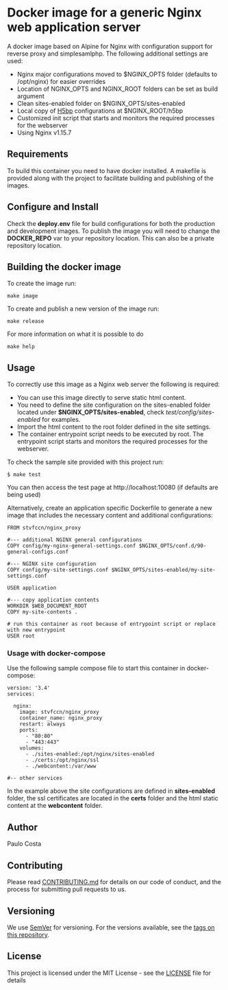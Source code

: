 # Docker image for a generic Nginx web application server

A docker image based on Alpine for Nginx with configuration support for reverse proxy and simplesamlphp.
The following additional settings are used:

- Nginx major configurations moved to $NGINX_OPTS folder (defaults to /opt/nginx)
for easier overrides
- Location of NGINX_OPTS and NGINX_ROOT folders can be set as build argument
- Clean sites-enabled folder on $NGINX_OPTS/sites-enabled
- Local copy of [H5bp]() configurations at $NGINX_ROOT/h5bp
- Customized init script that starts and monitors the required processes for the webserver
- Using Nginx v1.15.7

## Requirements

To build this container you need to have docker installed. A makefile is provided along with the project to facilitate
building and publishing of the images.

## Configure and Install

Check the **deploy.env** file for build configurations for both the production and development images. To publish the image you will
need to change the **DOCKER_REPO** var to your repository location. This can also be a private repository location.

## Building the docker image

To create the image run:
```
make image
```

To create and publish a new version of the image run:
```
make release
```

For more information on what it is possible to do

```
make help
```

## Usage

To correctly use this image as a Nginx web server the following is required:

- You can use this image directly to serve static html content.
- You need to define the site configuration on the sites-enabled folder located under **$NGINX_OPTS/sites-enabled**, check *test/config/sites-enabled* for examples.
- Import the html content to the root folder defined in the site settings.
- The container entrypoint script needs to be executed by root. The entrypoint script starts and monitors the required processes for the webserver.

To check the sample site provided with this project run:

```
$ make test
```
You can then access the test page at http://localhost:10080 (if defaults are being used)

Alternatively, create an application specific Dockerfile to generate a new image that includes the necessary content and additional configurations:

```
FROM stvfccn/nginx_proxy

#--- additional NGINX general configurations
COPY config/my-nginx-general-settings.conf $NGINX_OPTS/conf.d/90-general-configs.conf

#--- NGINX site configuration
COPY config/my-site-settings.conf $NGINX_OPTS/sites-enabled/my-site-settings.conf

USER application

#--- copy application contents
WORKDIR $WEB_DOCUMENT_ROOT
COPY my-site-contents .

# run this container as root because of entrypoint script or replace with new entrypoint
USER root

```

### Usage with docker-compose

Use the following sample compose file to start this container in docker-compose:

```
version: '3.4'
services:

  nginx:
    image: stvfccn/nginx_proxy
    container_name: nginx_proxy
    restart: always
    ports:
      - "80:80"
      - "443:443"
    volumes:
      - ./sites-enabled:/opt/nginx/sites-enabled
      - ./certs:/opt/nginx/ssl
      - ./webcontent:/var/www

#-- other services

```

In the example above the site configurations are defined in **sites-enabled** folder, the ssl certificates are located in the **certs** folder and the html static content at the **webcontent** folder.

## Author

Paulo Costa

## Contributing

Please read [CONTRIBUTING.md](CONTRIBUTING.md) for details on our code of conduct, and the process for submitting pull requests to us.

## Versioning

We use [SemVer](http://semver.org/) for versioning. For the versions available, see the [tags on this repository](https://github.com/fccn/docker-npn-webapp-base/tags).

## License

This project is licensed under the MIT License - see the [LICENSE](LICENSE) file for details
